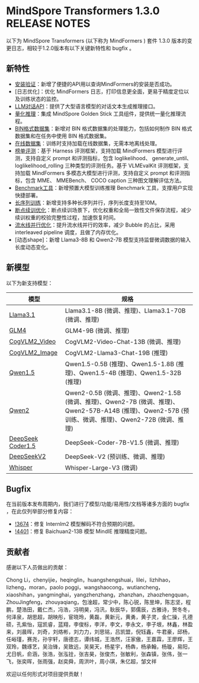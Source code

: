 # MindSpore Transformers 1.3.0 RELEASE NOTES

以下为 MindSpore Transformers (以下称为 MindFormers ) 套件 1.3.0 版本的变更日志，相较于1.2.0版本有以下关键新特性和 bugfix 。

## 新特性

- [安装验证](https://www.mindspore.cn/mindformers/docs/zh-CN/dev/mindformers/mindformers.run_check.html)：新增了便捷的API用以查询MindFormers的安装是否成功。
- [日志优化]：优化 MindFormers 日志，打印信息更全面，更易于精度定位以及训练状态的监控。
- [LLM对话API](https://www.mindspore.cn/mindformers/docs/zh-CN/dev/generation/mindformers.generation.GenerationMixin.html#mindformers.generation.GenerationMixin.chat)：提供了大型语言模型的对话文本生成推理接口。
- [量化推理](https://www.mindspore.cn/mindformers/docs/zh-CN/dev/usage/quantization.html#)：集成 MindSpore Golden Stick 工具组件，提供统一量化推理流程。
- [BIN格式数据集](https://www.mindspore.cn/mindformers/docs/zh-CN/dev/function/dataset.html#bin-%E6%A0%BC%E5%BC%8F%E6%95%B0%E6%8D%AE%E9%9B%86)：新增对 BIN 格式数据集的处理能力，包括如何制作 BIN 格式数据集和在任务中使用 BIN 格式数据集。
- [在线数据集](https://www.mindspore.cn/mindformers/docs/zh-CN/dev/function/dataset.html#%E5%9C%A8%E7%BA%BF%E6%95%B0%E6%8D%AE%E9%9B%86)：训练时支持加载在线数据集，无需本地离线处理。
- [榜单评测](https://www.mindspore.cn/mindformers/docs/zh-CN/dev/usage/evaluation.html)：基于 Harness 评测框架，支持加载 MindFormers 模型进行评测，支持自定义 prompt 和评测指标，包含 loglikelihood、 generate_until、 loglikelihood_rolling 三种类型的评测任务。基于 VLMEvalKit 评测框架，支持加载 MindFormers 多模态大模型进行评测，支持自定义 prompt 和评测指标，包含 MME、 MMEBench、 COCO caption 三种图文理解评估方法。
- [Benchmark工具](https://gitee.com/mindspore/mindformers/tree/r1.3.0/docs/feature_cards/benchmark.md)：新增预置大模型训练推理 Benchmark 工具，支撑用户实现快捷部署。
- [长序列训练](https://gitee.com/mindspore/mindformers/tree/r1.3.0/docs/feature_cards/Long_Sequence_Training.md)：新增支持多种长序列并行，序列长度支持至10M。
- [断点续训优化](https://www.mindspore.cn/mindformers/docs/zh-CN/dev/function/resume_training.html#%E6%96%AD%E7%82%B9%E7%BB%AD%E8%AE%AD)：断点续训场景下，优化权重和全局一致性文件保存流程，减少续训权重的校验完整性过程，加速恢复时间。
- [流水线并行优化](https://www.mindspore.cn/docs/zh-CN/master/model_train/parallel/pipeline_parallel.html#interleaved-pipeline%E8%B0%83%E5%BA%A6)：提升流水线并行的效率，减少 Bubble 的占比，采用 interleaved pipeline 调度，且做了内存优化。
- [动态shape]：新增 Llama3-8B 和 Qwen2-7B 模型支持监督微调数据的输入长度动态变化。

## 新模型

以下为新支持模型：

| 模型                                                                                                           | 规格                                                                                                                 |
|--------------------------------------------------------------------------------------------------------------|--------------------------------------------------------------------------------------------------------------------|
| [Llama3.1](https://gitee.com/mindspore/mindformers/tree/r1.3.0/research/llama3_1/llama3_1.md)                | Llama3.1-8B (微调、推理)、Llama3.1-70B (微调、推理)                                                                           |
| [GLM4](https://gitee.com/mindspore/mindformers/tree/r1.3.0/docs/model_cards/glm4.md)                         | GLM4-9B (微调、推理)                                                                                                    |
| [CogVLM2_Video](https://gitee.com/mindspore/mindformers/tree/r1.3.0/docs/model_cards/cogvlm2_video.md)       | CogVLM2-Video-Chat-13B (微调、推理)                                                                                     |
| [CogVLM2_Image](https://gitee.com/mindspore/mindformers/tree/r1.3.0/docs/model_cards/cogvlm2_image.md)       | CogVLM2-Llama3-Chat-19B (推理)                                                                                       |
| [Qwen1.5](https://gitee.com/mindspore/mindformers/blob/r1.3.0/research/qwen1_5/qwen1_5.md)                   | Qwen1.5-0.5B (推理)、Qwen1.5-1.8B (推理)、Qwen1.5-4B (推理)、Qwen1.5-32B (推理)                                               |
| [Qwen2](https://gitee.com/mindspore/mindformers/tree/r1.3.0/research/qwen2/qwen2.md)                         | Qwen2-0.5B (微调、推理)、Qwen2-1.5B (微调、推理)、Qwen2-7B (微调、推理)、Qwen2-57B-A14B (推理)、Qwen2-57B (预训练、微调、推理)、Qwen2-72B (微调、推理) |
| [DeepSeek Coder1.5](https://gitee.com/mindspore/mindformers/tree/r1.3.0/research/deepseek1_5/deepseek1_5.md) | DeepSeek-Coder-7B-V1.5 (微调、推理)                                                                                     |
| [DeepSeekV2](https://gitee.com/mindspore/mindformers/tree/r1.3.0/research/deepseek2/deepseek2.md)            | DeepSeek-V2 (预训练、微调、推理)                                                                                            |
| [Whisper](https://gitee.com/mindspore/mindformers/tree/r1.3.0/docs/model_cards/whisper.md)                   | Whisper-Large-V3 (微调)                                                                                              |

## Bugfix

在当前版本发布周期内，我们进行了模型/功能/易用性/文档等诸多方面的 bugfix ，在此仅列举部分修复内容：

- [!3674](https://gitee.com/mindspore/mindformers/pulls/3674)：修复 Internlm2 模型解码不符合预期的问题。
- [!4401](https://gitee.com/mindspore/mindformers/pulls/4401)：修复 Baichuan2-13B 模型 MindIE 推理精度问题。

## 贡献者

感谢以下人员做出的贡献：

Chong Li，chenyijie，heqinglin，huangshengshuai，lilei，lizhihao，lizheng，moran，paolo poggi，wangshaocong，wutiancheng，xiaoshihan，yangminghai，yangzhenzhang，zhanzhan，zhaozhengquan，ZhouJingfeng，zhouyaqiang，包淦超，常少中，陈心锐，陈昱坤，陈志坚，程鹏，楚浩田，戴仁杰，冯浩，冯明昊，冯汛，耿辰华，郭儒辰，古雅诗，贺冬冬，何泽泉，胡思超，胡映彤，宦晓玲，黄磊，黄新元，黄勇，黄子灵，金仁操，孔德硕，孔紫怡，寇凯睿，蓝翔，李俊标，李洋，李文，李永文，李子垠，林鑫，林盈来，刘晨晖，刘奇，刘烙彬，刘力力，刘思铭，吕凯盟，倪钰鑫，牛君豪，邱杨，任峪瑾，赛尧，孙宇轩，唐德志，谭纬城，王浩然，汪家傲，王嘉霖，王廖辉，王双玲，魏琢艺，吴治锋，吴致远，吴昊天，杨星宇，杨犇，杨承翰，杨璇，易阳，尤日帆，俞涵，张浩，张泓铨，张吉昊，张俊杰，张敏利，张森镇，张伟，张一飞，张奕晖，张雨强，赵奕舜，周洪叶，周小琪，朱亿超，邹文祥

欢迎以任何形式对项目提供贡献！
